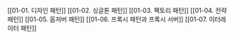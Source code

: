 [[01-01. 디자인 패턴]]
[[01-02. 싱글톤 패턴]]
[[01-03. 팩토리 패턴]]
[[01-04. 전략 패턴]]
[[01-05. 옵저버 패턴]]
[[01-06. 프록시 패턴과 프록시 서버]]
[[01-07. 이터레이터 패턴]]
